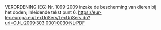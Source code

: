 VERORDENING (EG) Nr. 1099-2009 inzake de bescherming van dieren bij het doden; Inleidende tekst punt 6. https://eur-lex.europa.eu/LexUriServ/LexUriServ.do?uri=OJ:L:2009:303:0001:0030:NL:PDF 